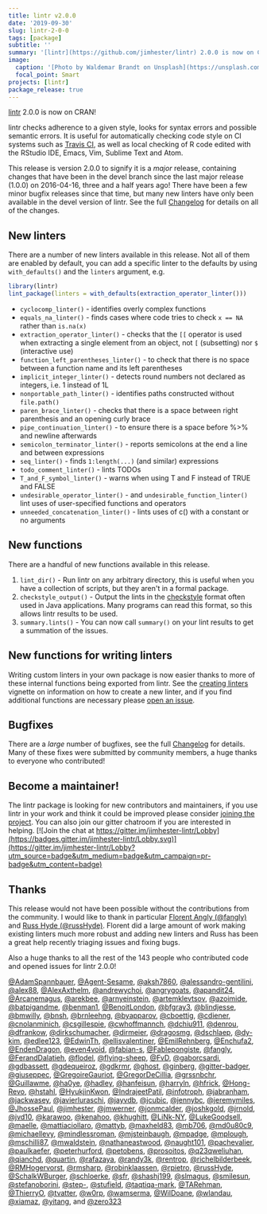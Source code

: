 ```yaml
---
title: lintr v2.0.0
date: '2019-09-30'
slug: lintr-2-0-0
tags: [package]
subtitle: ''
summary: '[lintr](https://github.com/jimhester/lintr) 2.0.0 is now on CRAN!'
image:
  caption: '[Photo by Waldemar Brandt on Unsplash](https://unsplash.com/photos/NPPNHZK1U0s)'
  focal_point: Smart
projects: [lintr]
package_release: true
---
```


[lintr](https://github.com/jimhester/lintr) 2.0.0 is now on CRAN!

lintr checks adherence to a given style, looks for syntax errors and possible
semantic errors. It is useful for automatically checking code style on CI
systems such as [Travis CI](https://travis-ci.org/), as well as local checking
of R code edited with the RStudio IDE, Emacs, Vim, Sublime Text and Atom.

This release is version 2.0.0 to signify it is a _major_ release,
containing changes that have been in the devel branch since the last major
release (1.0.0) on 2016-04-16, three and a half years ago! There have been a
few minor bugfix releases since that time, but
many new linters have only been available in the devel version of lintr. See the full
[Changelog](https://github.com/jimhester/lintr/releases/tag/v2.0.0) for details
on all of the changes.

## New linters

There are a number of new linters available in this release. Not all of them
are enabled by default, you can add a specific linter to the defaults by using
`with_defaults()` and the `linters` argument, e.g.

```r
library(lintr)
lint_package(linters = with_defaults(extraction_operator_linter()))
```

* `cyclocomp_linter()` - identifies overly complex functions
* `equals_na_linter()` - finds cases where code tries to check `x == NA` rather than `is.na(x)`
* `extraction_operator_linter()` - checks that the `[[` operator is used when extracting a single element from an object, not `[` (subsetting) nor `$` (interactive use)
* `function_left_parentheses_linter()` - to check that there is no space between a function name and its left parentheses
* `implicit_integer_linter()` - detects round numbers not declared as integers, i.e. 1 instead of 1L
* `nonportable_path_linter()` - identifies paths constructed without `file.path()`
* `paren_brace_linter()` - checks that there is a space between right parenthesis and an opening curly brace
* `pipe_continuation_linter()` - to ensure there is a space before %>% and newline afterwards
* `semicolon_terminator_linter()` - reports semicolons at the end a line and between expressions
* `seq_linter()` - finds `1:length(...)` (and similar) expressions
* `todo_comment_linter()` - lints TODOs
* `T_and_F_symbol_linter()` - warns when using T and F instead of TRUE and FALSE
* `undesirable_operator_linter()` - and `undesirable_function_linter()` lint uses of user-specified functions and operators
* `unneeded_concatenation_linter()` - lints uses of c() with a constant or no arguments

## New functions

There are a handful of new functions available in this release.

1. `lint_dir()` - Run lintr on any arbitrary directory, this is useful when you have a collection of scripts, but they aren't in a formal package.
2. `checkstyle_output()` - Output the lints in the [checkstyle](https://checkstyle.sourceforge.io/) format often used in Java applications. Many programs can read this format, so this allows lintr results to be used.
3. `summary.lints()` - You can now call `summary()` on your lint results to get a summation of the issues.

## New functions for writing linters

Writing custom linters in your own package is now easier thanks to more of
these internal functions being exported from lintr. See the [creating
linters](https://cran.r-project.org/web/packages/lintr/vignettes/creating_linters.html)
vignette on information on how to create a new linter, and if you find
additional functions are necessary please [open an
issue](https://github.com/jimhester/lintr/issues).

## Bugfixes

There are a _large_ number of bugfixes, see the full
[Changelog](https://github.com/jimhester/lintr/releases/tag/v2.0.0) for
details. Many of these fixes were submitted by community members, a huge thanks
to everyone who contributed!

## Become a maintainer!

The lintr package is looking for new contributors and maintainers, if you use
lintr in your work and think it could be improved please consider [joining the
project](https://github.com/jimhester/lintr/issues/318#issuecomment-389972589).
You can also join our gitter chatroom if you are interested in helping.
[![Join the chat at
https://gitter.im/jimhester-lintr/Lobby](https://badges.gitter.im/jimhester-lintr/Lobby.svg)](https://gitter.im/jimhester-lintr/Lobby?utm_source=badge&utm_medium=badge&utm_campaign=pr-badge&utm_content=badge)

## Thanks
This release would not have been possible without the contributions from the
community. I would like to thank in particular [Florent Angly
(&#x0040;fangly)](https://github.com/fangly) and [Russ Hyde
(&#x0040;russHyde)](https://github.com/russHyde). Florent did a large amount of
work making existing linters much more robust and adding new linters and Russ
has been a great help recently triaging issues and fixing bugs.

Also a huge thanks to all the rest of the 143 people who contributed code and opened issues for lintr 2.0.0!

[&#x0040;AdamSpannbauer](https://github.com/AdamSpannbauer),
[&#x0040;Agent-Sesame](https://github.com/Agent-Sesame),
[&#x0040;aksh7860](https://github.com/aksh7860),
[&#x0040;alessandro-gentilini](https://github.com/alessandro-gentilini),
[&#x0040;alex88](https://github.com/alex88),
[&#x0040;AlexAxthelm](https://github.com/AlexAxthelm),
[&#x0040;andrewychoi](https://github.com/andrewychoi),
[&#x0040;angrygoats](https://github.com/angrygoats),
[&#x0040;apandit24](https://github.com/apandit24),
[&#x0040;Arcanemagus](https://github.com/Arcanemagus),
[&#x0040;arekbee](https://github.com/arekbee),
[&#x0040;arnyeinstein](https://github.com/arnyeinstein),
[&#x0040;artemklevtsov](https://github.com/artemklevtsov),
[&#x0040;azoimide](https://github.com/azoimide),
[&#x0040;batpigandme](https://github.com/batpigandme),
[&#x0040;benman1](https://github.com/benman1),
[&#x0040;BenoitLondon](https://github.com/BenoitLondon),
[&#x0040;bfgray3](https://github.com/bfgray3),
[&#x0040;blindjesse](https://github.com/blindjesse),
[&#x0040;bmwilly](https://github.com/bmwilly),
[&#x0040;bnsh](https://github.com/bnsh),
[&#x0040;brnleehng](https://github.com/brnleehng),
[&#x0040;byapparov](https://github.com/byapparov),
[&#x0040;cboettig](https://github.com/cboettig),
[&#x0040;cdiener](https://github.com/cdiener),
[&#x0040;cnolanminich](https://github.com/cnolanminich),
[&#x0040;csgillespie](https://github.com/csgillespie),
[&#x0040;cwhoffmannch](https://github.com/cwhoffmannch),
[&#x0040;dchiu911](https://github.com/dchiu911),
[&#x0040;denrou](https://github.com/denrou),
[&#x0040;dfrankow](https://github.com/dfrankow),
[&#x0040;dirkschumacher](https://github.com/dirkschumacher),
[&#x0040;dirmeier](https://github.com/dirmeier),
[&#x0040;dragosmg](https://github.com/dragosmg),
[&#x0040;dschlaep](https://github.com/dschlaep),
[&#x0040;dy-kim](https://github.com/dy-kim),
[&#x0040;edlee123](https://github.com/edlee123),
[&#x0040;EdwinTh](https://github.com/EdwinTh),
[&#x0040;ellisvalentiner](https://github.com/ellisvalentiner),
[&#x0040;EmilRehnberg](https://github.com/EmilRehnberg),
[&#x0040;Enchufa2](https://github.com/Enchufa2),
[&#x0040;EndenDragon](https://github.com/EndenDragon),
[&#x0040;even4void](https://github.com/even4void),
[&#x0040;fabian-s](https://github.com/fabian-s),
[&#x0040;Fablepongiste](https://github.com/Fablepongiste),
[&#x0040;fangly](https://github.com/fangly),
[&#x0040;FerandDalatieh](https://github.com/FerandDalatieh),
[&#x0040;flodel](https://github.com/flodel),
[&#x0040;flying-sheep](https://github.com/flying-sheep),
[&#x0040;FvD](https://github.com/FvD),
[&#x0040;gaborcsardi](https://github.com/gaborcsardi),
[&#x0040;gdbassett](https://github.com/gdbassett),
[&#x0040;gdequeiroz](https://github.com/gdequeiroz),
[&#x0040;gdkrmr](https://github.com/gdkrmr),
[&#x0040;ghost](https://github.com/ghost),
[&#x0040;ginberg](https://github.com/ginberg),
[&#x0040;gitter-badger](https://github.com/gitter-badger),
[&#x0040;giuseppec](https://github.com/giuseppec),
[&#x0040;GregoireGauriot](https://github.com/GregoireGauriot),
[&#x0040;GregorDeCillia](https://github.com/GregorDeCillia),
[&#x0040;grssnbchr](https://github.com/grssnbchr),
[&#x0040;Guillawme](https://github.com/Guillawme),
[&#x0040;ha0ye](https://github.com/ha0ye),
[&#x0040;hadley](https://github.com/hadley),
[&#x0040;hanfeisun](https://github.com/hanfeisun),
[&#x0040;harryln](https://github.com/harryln),
[&#x0040;hfrick](https://github.com/hfrick),
[&#x0040;Hong-Revo](https://github.com/Hong-Revo),
[&#x0040;hstahl](https://github.com/hstahl),
[&#x0040;HyukjinKwon](https://github.com/HyukjinKwon),
[&#x0040;IndrajeetPatil](https://github.com/IndrajeetPatil),
[&#x0040;infotroph](https://github.com/infotroph),
[&#x0040;jabranham](https://github.com/jabranham),
[&#x0040;jackwasey](https://github.com/jackwasey),
[&#x0040;javierluraschi](https://github.com/javierluraschi),
[&#x0040;jayvdb](https://github.com/jayvdb),
[&#x0040;jcubic](https://github.com/jcubic),
[&#x0040;jennybc](https://github.com/jennybc),
[&#x0040;jeremymiles](https://github.com/jeremymiles),
[&#x0040;JhossePaul](https://github.com/JhossePaul),
[&#x0040;jimhester](https://github.com/jimhester),
[&#x0040;jmwerner](https://github.com/jmwerner),
[&#x0040;jonmcalder](https://github.com/jonmcalder),
[&#x0040;joshkgold](https://github.com/joshkgold),
[&#x0040;jrnold](https://github.com/jrnold),
[&#x0040;jvd10](https://github.com/jvd10),
[&#x0040;karawoo](https://github.com/karawoo),
[&#x0040;kenahoo](https://github.com/kenahoo),
[&#x0040;khughitt](https://github.com/khughitt),
[&#x0040;LiNk-NY](https://github.com/LiNk-NY),
[&#x0040;LukeGoodsell](https://github.com/LukeGoodsell),
[&#x0040;maelle](https://github.com/maelle),
[&#x0040;mattiaciollaro](https://github.com/mattiaciollaro),
[&#x0040;mattyb](https://github.com/mattyb),
[&#x0040;maxheld83](https://github.com/maxheld83),
[&#x0040;mb706](https://github.com/mb706),
[&#x0040;md0u80c9](https://github.com/md0u80c9),
[&#x0040;michaellevy](https://github.com/michaellevy),
[&#x0040;mindlessroman](https://github.com/mindlessroman),
[&#x0040;mjsteinbaugh](https://github.com/mjsteinbaugh),
[&#x0040;mpadge](https://github.com/mpadge),
[&#x0040;mplough](https://github.com/mplough),
[&#x0040;mschilli87](https://github.com/mschilli87),
[&#x0040;mwaldstein](https://github.com/mwaldstein),
[&#x0040;nathaneastwood](https://github.com/nathaneastwood),
[&#x0040;naught101](https://github.com/naught101),
[&#x0040;pachevalier](https://github.com/pachevalier),
[&#x0040;paulkaefer](https://github.com/paulkaefer),
[&#x0040;peterhurford](https://github.com/peterhurford),
[&#x0040;petobens](https://github.com/petobens),
[&#x0040;prosoitos](https://github.com/prosoitos),
[&#x0040;q23qweliuhan](https://github.com/q23qweliuhan),
[&#x0040;qianchd](https://github.com/qianchd),
[&#x0040;quartin](https://github.com/quartin),
[&#x0040;rafazaya](https://github.com/rafazaya),
[&#x0040;randy3k](https://github.com/randy3k),
[&#x0040;rentrop](https://github.com/rentrop),
[&#x0040;richelbilderbeek](https://github.com/richelbilderbeek),
[&#x0040;RMHogervorst](https://github.com/RMHogervorst),
[&#x0040;rmsharp](https://github.com/rmsharp),
[&#x0040;robinklaassen](https://github.com/robinklaassen),
[&#x0040;rpietro](https://github.com/rpietro),
[&#x0040;russHyde](https://github.com/russHyde),
[&#x0040;SchalkWBurger](https://github.com/SchalkWBurger),
[&#x0040;schloerke](https://github.com/schloerke),
[&#x0040;sfr](https://github.com/sfr),
[&#x0040;shashj199](https://github.com/shashj199),
[&#x0040;slmagus](https://github.com/slmagus),
[&#x0040;smilesun](https://github.com/smilesun),
[&#x0040;stefanoborini](https://github.com/stefanoborini),
[&#x0040;step-](https://github.com/step-),
[&#x0040;stufield](https://github.com/stufield),
[&#x0040;taqtiqa-mark](https://github.com/taqtiqa-mark),
[&#x0040;TARehman](https://github.com/TARehman),
[&#x0040;ThierryO](https://github.com/ThierryO),
[&#x0040;tvatter](https://github.com/tvatter),
[&#x0040;w0rp](https://github.com/w0rp),
[&#x0040;wamserma](https://github.com/wamserma),
[&#x0040;WilDoane](https://github.com/WilDoane),
[&#x0040;wlandau](https://github.com/wlandau),
[&#x0040;xiamaz](https://github.com/xiamaz),
[&#x0040;yitang](https://github.com/yitang), and
[&#x0040;zero323](https://github.com/zero323)
